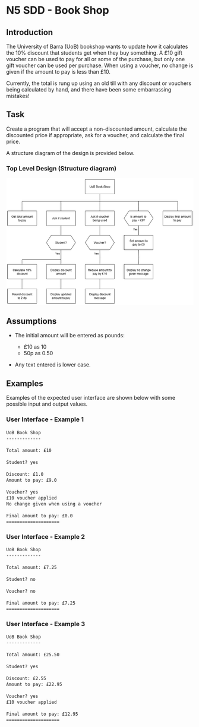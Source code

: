 # N5 SDD - Book Shop


## Introduction

The University of Barra (UoB) bookshop wants to update how it calculates the 10% discount that students get when they buy something.  A £10 gift voucher can be used to pay for all or some of the purchase, but only one gift voucher can be used per purchase.  When using a voucher, no change is given if the amount to pay is less than £10.

Currently, the total is rung up using an old till with any discount or vouchers being calculated by hand, and there have been some embarrassing mistakes!  


## Task

Create a program that will accept a non-discounted amount, calculate the discounted price if appropriate, ask for a voucher, and calculate the final price.

A structure diagram of the design is provided below.


### Top Level Design (Structure diagram)

![Diagram](assets/sd1.png)


## Assumptions

- The initial amount will be entered as pounds:

    - £10 as 10
    - 50p as 0.50

- Any text entered is lower case.


## Examples

Examples of the expected user interface are shown below with some possible input and output values.


### User Interface - Example 1

```
UoB Book Shop
-------------

Total amount: £10

Student? yes

Discount: £1.0
Amount to pay: £9.0

Voucher? yes
£10 voucher applied
No change given when using a voucher

Final amount to pay: £0.0
====================
```


### User Interface - Example 2
```
UoB Book Shop
-------------

Total amount: £7.25

Student? no

Voucher? no

Final amount to pay: £7.25
====================
```


### User Interface - Example 3
```
UoB Book Shop
-------------

Total amount: £25.50

Student? yes

Discount: £2.55
Amount to pay: £22.95

Voucher? yes
£10 voucher applied

Final amount to pay: £12.95
====================
```
